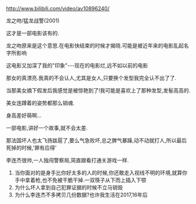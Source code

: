 http://www.bilibili.com/video/av10896240/

龙之吻/猛龙战警(2001)

这才是一部电影该有的.

龙之吻原来是这个意思.在电影快结束的时候才揭晓.可能是被近年来的电影乱起名字所影响

这电影又加深了我的"印象"---现在的电影烂,远不如以前的电影

那女的真漂亮.我真的不会认人,尤其是女人,只要换个发型我完全认不出了了.

当那美女摘下假发后我感觉是被惊艳到了!我可能是喜欢上了那种发型,发髻高高的.

美女连蹲着的姿势都那么销魂.

身高差好萌啊...

一部电影,讲好一个故事,就不会太差.

那法国坏人也太飞扬跋扈了,要么气急败坏,总之脾气暴躁,动不动就打人,所以最后死掉的时候,'罪有应得'

李连杰很帅,一人独闯警察局,简直跟看打通关游戏一样.

1. 当你面对的是身手比你好太多的人的时候,你还敢走入视线不明的环境,就算你手中拿着枪,也不免被干脆干掉.一双筷子从下而上插入下颚
2. 为什么坏人拿到自己犯罪证据的时候不立马销毁
3. 为什么李连杰不多拷贝几份数据?也许我生活在2017,16年后

